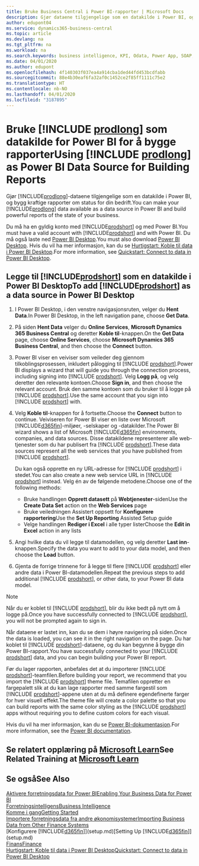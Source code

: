 ```yaml
---
title: Bruke Business Central i Power BI-rapporter | Microsoft Docs
description: Gjør dataene tilgjengelige som en datakilde i Power BI, og bygg kraftige rapporter om status for din bedrift.
author: edupont04
ms.service: dynamics365-business-central
ms.topic: article
ms.devlang: na
ms.tgt_pltfrm: na
ms.workload: na
ms.search.keywords: business intelligence, KPI, Odata, Power App, SOAP, analysis
ms.date: 04/01/2020
ms.author: edupont
ms.openlocfilehash: 4f140303f037ea4a914cba1ded44fd453bcdfabb
ms.sourcegitcommit: 88e4b30eaf6fa32af0c1452ce2f85ff1111c75e2
ms.translationtype: HT
ms.contentlocale: nb-NO
ms.lasthandoff: 04/01/2020
ms.locfileid: "3187895"
---
```

# <a name="using-prodlong-as-power-bi-data-source-for-building-reports"></a><span data-ttu-id="e98e3-103">Bruke [!INCLUDE [prodlong](includes/prodlong.md)] som datakilde for Power BI for å bygge rapporter</span><span class="sxs-lookup"><span data-stu-id="e98e3-103">Using [!INCLUDE [prodlong](includes/prodlong.md)] as Power BI Data Source for Building Reports</span></span>

<span data-ttu-id="e98e3-104">Gjør [!INCLUDE[prodlong](includes/prodlong.md)]-dataene tilgjengelige som en datakilde i Power BI, og bygg kraftige rapporter om status for din bedrift.</span><span class="sxs-lookup"><span data-stu-id="e98e3-104">You can make your [!INCLUDE[prodlong](includes/prodlong.md)] data available as a data source in Power BI and build powerful reports of the state of your business.</span></span>  

<span data-ttu-id="e98e3-105">Du må ha en gyldig konto med [!INCLUDE[prodshort](includes/prodshort.md)] og med Power BI.</span><span class="sxs-lookup"><span data-stu-id="e98e3-105">You must have a valid account with [!INCLUDE[prodshort](includes/prodshort.md)] and with Power BI.</span></span> <span data-ttu-id="e98e3-106">Du må også laste ned [Power BI Desktop](https://powerbi.microsoft.com/desktop/).</span><span class="sxs-lookup"><span data-stu-id="e98e3-106">You must also download [Power BI Desktop](https://powerbi.microsoft.com/desktop/).</span></span> <span data-ttu-id="e98e3-107">Hvis du vil ha mer informasjon, kan du se [Hurtigstart: Koble til data i Power BI Desktop](/power-bi/desktop-quickstart-connect-to-data).</span><span class="sxs-lookup"><span data-stu-id="e98e3-107">For more information, see [Quickstart: Connect to data in Power BI Desktop](/power-bi/desktop-quickstart-connect-to-data).</span></span>  

## <a name="to-add-prodshort-as-a-data-source-in-power-bi-desktop"></a><span data-ttu-id="e98e3-108">Legge til [!INCLUDE[prodshort](includes/prodshort.md)] som en datakilde i Power BI Desktop</span><span class="sxs-lookup"><span data-stu-id="e98e3-108">To add [!INCLUDE[prodshort](includes/prodshort.md)] as a data source in Power BI Desktop</span></span>

1. <span data-ttu-id="e98e3-109">I Power BI Desktop, i den venstre navigasjonsruten, velger du **Hent Data**.</span><span class="sxs-lookup"><span data-stu-id="e98e3-109">In Power BI Desktop, in the left navigation pane, choose **Get Data**.</span></span>
2. <span data-ttu-id="e98e3-110">På siden **Hent Data** velger du **Online Services**, **Microsoft Dynamics 365 Business Central** og deretter **Koble til**-knappen.</span><span class="sxs-lookup"><span data-stu-id="e98e3-110">On the **Get Data** page, choose **Online Services**, choose **Microsoft Dynamics 365 Business Central**, and then choose the **Connect** button.</span></span>
3. <span data-ttu-id="e98e3-111">Power BI viser en veiviser som veileder deg gjennom tilkoblingsprosessen, inkludert pålogging til [!INCLUDE [prodshort](includes/prodshort.md)].</span><span class="sxs-lookup"><span data-stu-id="e98e3-111">Power BI displays a wizard that will guide you through the connection process, including signing into [!INCLUDE [prodshort](includes/prodshort.md)].</span></span> <span data-ttu-id="e98e3-112">Velg **Logg på**, og velg deretter den relevante kontoen.</span><span class="sxs-lookup"><span data-stu-id="e98e3-112">Choose **Sign in**, and then choose the relevant account.</span></span> <span data-ttu-id="e98e3-113">Bruk den samme kontoen som du bruker til å logge på [!INCLUDE [prodshort](includes/prodshort.md)].</span><span class="sxs-lookup"><span data-stu-id="e98e3-113">Use the same account that you sign into [!INCLUDE [prodshort](includes/prodshort.md)] with.</span></span>
4. <span data-ttu-id="e98e3-114">Velg **Koble til**-knappen for å fortsette.</span><span class="sxs-lookup"><span data-stu-id="e98e3-114">Choose the **Connect** button to continue.</span></span> <span data-ttu-id="e98e3-115">Veiviseren for Power BI viser en liste over Microsoft [!INCLUDE[d365fin](includes/d365fin_md.md)]-miljøer, -selskaper og -datakilder.</span><span class="sxs-lookup"><span data-stu-id="e98e3-115">The Power BI wizard shows a list of Microsoft [!INCLUDE[d365fin](includes/d365fin_md.md)] environments, companies, and data sources.</span></span> <span data-ttu-id="e98e3-116">Disse datakildene representerer alle web-tjenester som du har publisert fra [!INCLUDE [prodshort](includes/prodshort.md)].</span><span class="sxs-lookup"><span data-stu-id="e98e3-116">These data sources represent all the web services that you have published from [!INCLUDE [prodshort](includes/prodshort.md)].</span></span>

    <span data-ttu-id="e98e3-117">Du kan også opprette en ny URL-adresse for [!INCLUDE [prodshort](includes/prodshort.md)] i stedet.</span><span class="sxs-lookup"><span data-stu-id="e98e3-117">You can also create a new web service URL in [!INCLUDE [prodshort](includes/prodshort.md)] instead.</span></span> <span data-ttu-id="e98e3-118">Velg én av de følgende metodene.</span><span class="sxs-lookup"><span data-stu-id="e98e3-118">Choose one of the following methods:</span></span>

      - <span data-ttu-id="e98e3-119">Bruke handlingen **Opprett datasett** på **Webtjenester**-siden</span><span class="sxs-lookup"><span data-stu-id="e98e3-119">Use the **Create Data Set** action on the **Web Services** page</span></span>
      - <span data-ttu-id="e98e3-120">Bruke veiledningen Assistert oppsett for **Konfigurere rapportering**</span><span class="sxs-lookup"><span data-stu-id="e98e3-120">Use the **Set Up Reporting** Assisted Setup guide</span></span>
      - <span data-ttu-id="e98e3-121">Velge handlingen **Rediger i Excel** i alle typer lister</span><span class="sxs-lookup"><span data-stu-id="e98e3-121">Choose the **Edit in Excel** action in any lists</span></span>

5. <span data-ttu-id="e98e3-122">Angi hvilke data du vil legge til datamodellen, og velg deretter **Last inn**-knappen.</span><span class="sxs-lookup"><span data-stu-id="e98e3-122">Specify the data you want to add to your data model, and then choose the **Load** button.</span></span>
6. <span data-ttu-id="e98e3-123">Gjenta de forrige trinnene for å legge til flere [!INCLUDE [prodshort](includes/prodshort.md)] eller andre data i Power BI-datamodellen.</span><span class="sxs-lookup"><span data-stu-id="e98e3-123">Repeat the previous steps to add additional [!INCLUDE [prodshort](includes/prodshort.md)], or other data, to your Power BI data model.</span></span>

> [!NOTE]  
> <span data-ttu-id="e98e3-124">Når du er koblet til [!INCLUDE [prodshort](includes/prodshort.md)], blir du ikke bedt på nytt om å logge på.</span><span class="sxs-lookup"><span data-stu-id="e98e3-124">Once you have successfully connected to [!INCLUDE [prodshort](includes/prodshort.md)], you will not be prompted again to sign in.</span></span>

<span data-ttu-id="e98e3-125">Når dataene er lastet inn, kan du se dem i høyre navigering på siden.</span><span class="sxs-lookup"><span data-stu-id="e98e3-125">Once the data is loaded, you can see it in the right navigation on the page.</span></span> <span data-ttu-id="e98e3-126">Du har koblet til [!INCLUDE [prodshort](includes/prodshort.md)]-dataene, og du kan begynne å bygge din Power BI-rapport.</span><span class="sxs-lookup"><span data-stu-id="e98e3-126">You have successfully connected to your [!INCLUDE [prodshort](includes/prodshort.md)] data, and you can begin building your Power BI report.</span></span>  

<span data-ttu-id="e98e3-127">Før du lager rapporten, anbefales det at du importerer [!INCLUDE [prodshort](includes/prodshort.md)]-teamfilen.</span><span class="sxs-lookup"><span data-stu-id="e98e3-127">Before building your report, we recommend that you import the [!INCLUDE [prodshort](includes/prodshort.md)] theme file.</span></span>  <span data-ttu-id="e98e3-128">Temafilen oppretter en fargepalett slik at du kan lage rapporter med samme fargestil som [!INCLUDE [prodshort](includes/prodshort.md)]-appene uten at du må definere egendefinerte farger for hver visuell effekt.</span><span class="sxs-lookup"><span data-stu-id="e98e3-128">The theme file will create a color palette so that you can build reports with the same color styling as the [!INCLUDE [prodshort](includes/prodshort.md)] apps without requiring you to define custom colors for each visual.</span></span>

<span data-ttu-id="e98e3-129">Hvis du vil ha mer informasjon, kan du se [Power BI-dokumentasjon](/power-bi/consumer/).</span><span class="sxs-lookup"><span data-stu-id="e98e3-129">For more information, see the [Power BI documentation](/power-bi/consumer/).</span></span>

## <a name="see-related-training-at-microsoft-learn"></a><span data-ttu-id="e98e3-130">Se relatert opplæring på [Microsoft Learn](/learn/modules/configure-powerbi-excel-dynamics-365-business-central/index)</span><span class="sxs-lookup"><span data-stu-id="e98e3-130">See Related Training at [Microsoft Learn](/learn/modules/configure-powerbi-excel-dynamics-365-business-central/index)</span></span>

## <a name="see-also"></a><span data-ttu-id="e98e3-131">Se også</span><span class="sxs-lookup"><span data-stu-id="e98e3-131">See Also</span></span>

[<span data-ttu-id="e98e3-132">Aktivere forretningsdata for Power BI</span><span class="sxs-lookup"><span data-stu-id="e98e3-132">Enabling Your Business Data for Power BI</span></span>](admin-powerbi.md)  
[<span data-ttu-id="e98e3-133">Forretningsintelligens</span><span class="sxs-lookup"><span data-stu-id="e98e3-133">Business Intelligence</span></span>](bi.md)  
[<span data-ttu-id="e98e3-134">Komme i gang</span><span class="sxs-lookup"><span data-stu-id="e98e3-134">Getting Started</span></span>](product-get-started.md)  
[<span data-ttu-id="e98e3-135">Importere forretningsdata fra andre økonomisystemer</span><span class="sxs-lookup"><span data-stu-id="e98e3-135">Importing Business Data from Other Finance Systems</span></span>](across-import-data-configuration-packages.md)  
<span data-ttu-id="e98e3-136">[Konfigurere [!INCLUDE[d365fin](includes/d365fin_md.md)]](setup.md)</span><span class="sxs-lookup"><span data-stu-id="e98e3-136">[Setting Up [!INCLUDE[d365fin](includes/d365fin_md.md)]](setup.md)</span></span>  
[<span data-ttu-id="e98e3-137">Finans</span><span class="sxs-lookup"><span data-stu-id="e98e3-137">Finance</span></span>](finance.md)  
[<span data-ttu-id="e98e3-138">Hurtigstart: Koble til data i Power BI Desktop</span><span class="sxs-lookup"><span data-stu-id="e98e3-138">Quickstart: Connect to data in Power BI Desktop</span></span>](/power-bi/desktop-quickstart-connect-to-data)  
